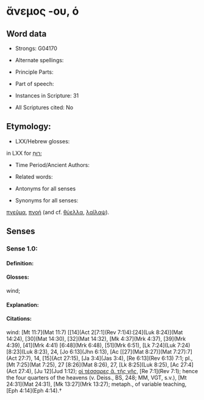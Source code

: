 # ἄνεμος -ου, ὁ

<!-- Status: S2=NeedsEdits -->
<!-- Lexica used for edits:   -->

## Word data

* Strongs: G04170

* Alternate spellings:



* Principle Parts: 


* Part of speech: 


* Instances in Scripture: 31

* All Scriptures cited: No

## Etymology: 


* LXX/Hebrew glosses: 

in LXX for [רוּחַ](//en-uhl/H7307);

* Time Period/Ancient Authors: 


* Related words: 

* Antonyms for all senses

* Synonyms for all senses: 

 [πνεῦμα](../G41510/01.md), [πνοή](../G41570/01.md) (and cf. [θύελλα](), [λαῖλαψ]()).

## Senses 


### Sense  1.0: 

#### Definition: 

#### Glosses: 

wind; 

#### Explanation: 


#### Citations: 

wind: [Mt 11:7](Mat 11:7) [[14](Act 2[7:1](Rev 7:1)4):[24](Luk 8:24)](Mat 14:24), [30](Mat 14:30), [32](Mat 14:32), [Mk 4:37](Mrk 4:37), [39](Mrk 4:39), [41](Mrk 4:41) [6:48](Mrk 6:48), [51](Mrk 6:51), [Lk 7:24](Luk 7:24) [8:23](Luk 8:23), 24, [Jo 6:13](Jhn 6:13), [Ac [[27](Mat 8:27)](Mat 7:27):7](Act 27:7), 14, [15](Act 27:15), [Ja 3:4](Jas 3:4), [Re 6:13](Rev 6:13) 7:1; pl.,   [Mt 7:25](Mat 7:25), 27 [8:26](Mat 8:26), 27, [Lk 8:25](Luk 8:25), [Ac 27:4](Act 27:4), [Ju 12](Jud 1:12); [οἱ τέσσαρες ἄ. τῆς γῆς](), [Re 7:1](Rev 7:1); hence the four quarters of the heavens (v. Deiss., BS, 248; MM, VGT, s.v.), [Mt 24:31](Mat 24:31), [Mk 13:27](Mrk 13:27); metaph., of variable teaching, [Eph 4:14](Eph 4:14).†
